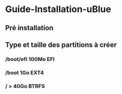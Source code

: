 # Guide-Installation-uBlue

##
## Pré installation
##

##  Type et taille des partitions à créer
###    /boot/efi    100Mo     EFI
###    /boot        1Go       EXT4
###    /            > 40Go    BTRFS








